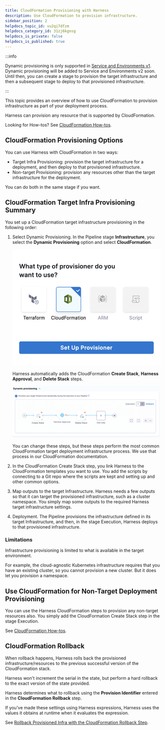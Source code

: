 ```yaml
---
title: CloudFormation Provisioning with Harness
description: Use CloudFormation to provision infrastructure.
sidebar_position: 2
helpdocs_topic_id: vu2qi7dfzm
helpdocs_category_id: 31zj6kgnsg
helpdocs_is_private: false
helpdocs_is_published: true
---
```


:::info

Dynamic provisioning is only supported in [Service and Environments v1](/docs/continuous-delivery/get-started/upgrading/upgrade-cd-v2). Dynamic provisioning will be added to Service and Environments v2 soon. Until then, you can create a stage to provision the target infrastructure and then a subsequent stage to deploy to that provisioned infrastructure.

:::

This topic provides an overview of how to use CloudFormation to provision infrastructure as part of your deployment process.

Harness can provision any resource that is supported by CloudFormation.

Looking for How-tos? See [CloudFormation How-tos](./cloud-formation-how-tos.md).

## CloudFormation Provisioning Options

You can use Harness with CloudFormation in two ways:

* Target Infra Provisioning: provision the target infrastructure for a deployment, and then deploy to that provisioned infrastructure.
* Non-target Provisioning: provision any resources other than the target infrastructure for the deployment.

You can do both in the same stage if you want.

## CloudFormation Target Infra Provisioning Summary

You set up a CloudFormation target infrastructure provisioning in the following order:

1. Select Dynamic Provisioning. In the Pipeline stage **Infrastructure**, you select the **Dynamic Provisioning** option and select **CloudFormation**.

   ![](../../cd-advanced/cloudformation-howto/static/cloud-formation-provisioning-with-harness-04.png)
   
   Harness automatically adds the CloudFormation **Create Stack**, **Harness Approval**, and **Delete Stack** steps.
   
   ![](../../cd-advanced/cloudformation-howto/static/cloud-formation-provisioning-with-harness-05.png)
   
   You can change these steps, but these steps perform the most common CloudFormation target deployment infrastructure process. We use that process in our CloudFormation documentation.
2. In the CloudFormation Create Stack step, you link Harness to the CloudFormation templates you want to use. You add the scripts by connecting to a Git repo where the scripts are kept and setting up and other common options.
3. Map outputs to the target Infrastructure. Harness needs a few outputs so that it can target the provisioned infrastructure, such as a cluster namespace. You simply map some outputs to the required Harness target infrastructure settings.
4. Deployment. The Pipeline provisions the infrastructure defined in its target Infrastructure, and then, in the stage Execution, Harness deploys to that provisioned infrastructure.

### Limitations

Infrastructure provisioning is limited to what is available in the target environment.

For example, the cloud-agnostic Kubernetes infrastructure requires that you have an existing cluster, so you cannot provision a new cluster. But it does let you provision a namespace.

## Use CloudFormation for Non-Target Deployment Provisioning

You can use the Harness CloudFormation steps to provision any non-target resources also. You simply add the CloudFormation Create Stack step in the stage Execution.

See [CloudFormation How-tos](./cloud-formation-how-tos.md).

## CloudFormation Rollback

When rollback happens, Harness rolls back the provisioned infrastructure/resources to the previous successful version of the CloudFormation stack.

Harness won't increment the serial in the state, but perform a hard rollback to the exact version of the state provided.

Harness determines what to rollback using the **Provision Identifier** entered in the **CloudFormation Rollback** step.

If you've made these settings using Harness expressions, Harness uses the values it obtains at runtime when it evaluates the expression.

See [Rollback Provisioned Infra with the CloudFormation Rollback Step](./rollback-provisioned-infra-with-the-cloud-formation-rollback-step.md).

